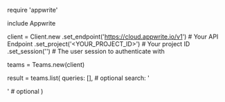 require 'appwrite'

include Appwrite

client = Client.new
    .set_endpoint('https://cloud.appwrite.io/v1') # Your API Endpoint
    .set_project('&lt;YOUR_PROJECT_ID&gt;') # Your project ID
    .set_session('') # The user session to authenticate with

teams = Teams.new(client)

result = teams.list(
    queries: [], # optional
    search: '<SEARCH>' # optional
)
